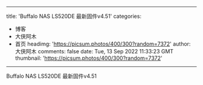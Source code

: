 
---
title: 'Buffalo NAS LS520DE 最新固件v4.51'
categories: 
 - 博客
 - 大侠阿木
 - 首页
headimg: 'https://picsum.photos/400/300?random=7372'
author: 大侠阿木
comments: false
date: Tue, 13 Sep 2022 11:33:23 GMT
thumbnail: 'https://picsum.photos/400/300?random=7372'
---

<div>   
Buffalo NAS LS520DE 最新固件v4.51  
</div>
            